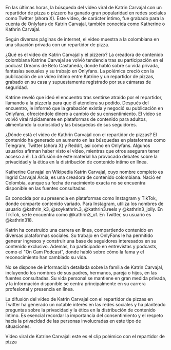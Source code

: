 En las últimas horas, la búsqueda del video viral de Katrin Carvajal con un repartidor de pizza o pizzero ha ganado gran popularidad en redes sociales como Twitter (ahora X). Este video, de carácter íntimo, fue grabado para la cuenta de Onlyfans de Katrin Carvajal, también conocida como Katherine o Kathrin Carvajal.

Según diversas páginas de internet, el video muestra a la colombiana en una situación privada con un repartidor de pizza.

¿Qué es el video de Katrin Carvajal y el pizzero?
La creadora de contenido colombiana Katrine Carvajal se volvió tendencia tras su participación en el podcast Dreams de Beto Castañeda, donde habló sobre su vida privada, fantasías sexuales y su trabajo en Onlyfans. La polémica creció con la publicación de un video íntimo entre Katrine y un repartidor de pizzas, grabado en su casa y supuestamente registrado por sus cámaras de seguridad.

Katrine reveló que ideó el encuentro tras sentirse atraído por el repartidor, llamando a la pizzería para que él atendiera su pedido. Después del encuentro, le informó que la grabación existía y negoció su publicación en Onlyfans, ofreciéndole dinero a cambio de su consentimiento. El video se volvió viral rápidamente en plataformas de contenido para adultos, alimentando la curiosidad y las búsquedas de sus seguidores.

¿Dónde está el video de Kathrin Carvajal con el repartidor de pizzas?
El contenido ha generado un aumento en las búsquedas en plataformas como Telegram, Twitter (ahora X) y Reddit, así como en Onlyfans. Algunos usuarios afirman haber visto el vídeo, mientras que otros aseguran tener acceso a él. La difusión de este material ha provocado debates sobre la privacidad y la ética en la distribución de contenido íntimo en línea.


Katherine Carvajal en Wikipedia
Katrin Carvajal, cuyo nombre completo es Ingrid Carvajal Arcia, es una creadora de contenido colombiana. Nació en Colombia, aunque su fecha de nacimiento exacta no se encuentra disponible en las fuentes consultadas.

Es conocida por su presencia en plataformas como Instagram y TikTok, donde comparte contenido variado. Para Instagram, utiliza los nombres de usuario @kathrin_k3, @soykathrin.3, @kathrin3.reels y @kathrin3_jolly. En TikTok, se le encuentra como @kathrin3_of. En Twitter, su usuario es @kathrin318.

Katrin ha construido una carrera en línea, compartiendo contenido en diversas plataformas sociales. Su trabajo en OnlyFans le ha permitido generar ingresos y construir una base de seguidores interesados ​​en su contenido exclusivo. Además, ha participado en entrevistas y podcasts, como el "On Cam Podcast", donde habló sobre cómo la fama y el reconocimiento han cambiado su vida.

No se dispone de información detallada sobre la familia de Katrin Carvajal, incluyendo los nombres de sus padres, hermanos, pareja o hijos, en las fuentes consultadas. Su vida personal se mantiene en gran medida privada, y la información disponible se centra principalmente en su carrera profesional y presencia en línea.

La difusión del vídeo de Katrin Carvajal con el repartidor de pizzas en Twitter ha generado un notable interés en las redes sociales y ha planteado preguntas sobre la privacidad y la ética en la distribución de contenido íntimo. Es esencial recordar la importancia del consentimiento y el respeto hacia la privacidad de las personas involucradas en este tipo de situaciones.

Video viral de Katrine Carvajal: este es el clip polémico con el repartidor de pizza
